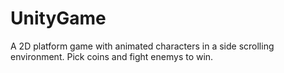 # UnityGame
A 2D platform game with animated characters in a side scrolling environment. Pick coins and fight enemys to win. 

